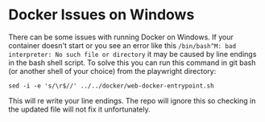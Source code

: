 # Docker Issues on Windows

There can be some issues with running Docker on Windows. If your container doesn't start or you see an error like this `/bin/bash^M: bad interpreter: No such file or directory` it may be caused by line endings in the bash shell script. To solve this you can run this command in git bash (or another shell of your choice) from the playwright directory:

 `sed -i -e 's/\r$//' ../../docker/web-docker-entrypoint.sh`

This will re write your line endings. The repo will ignore this so checking in the updated file will not fix it unfortunately.
